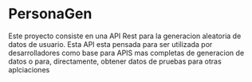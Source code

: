 # PersonaGen

Este proyecto consiste en una API Rest para la generacion aleatoria de datos de usuario.
Esta API esta pensada para ser utilizada por desarrolladores como base para APIS mas completas de generacion de datos 
o para, directamente, obtener datos de pruebas para otras aplciaciones